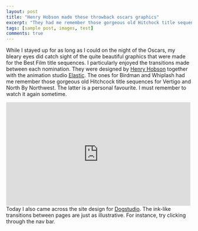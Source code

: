 ```yaml
---
layout: post
title: "Henry Hobson made these throwback oscars graphics"
excerpt: "They had me remember those gorgeous old Hitchock title sequences"
tags: [sample post, images, test]
comments: true
---
```


While I stayed up for as long as I could on the night of the Oscars, my bleary eyes did catch sight of the quite beautiful graphics that were made for the Best Film title sequences. I particularly enjoyed the transitions made between each nomination. They were designed by <a href="http://www.henryhobson.co.uk/">Henry Hobson</a> together with the animation studio <a href="http://www.elastic.tv/">Elastic</a>. The ones for Birdman and Whiplash had me remember those gorgeous old Hitchcock title sequences for Vertigo and North By Northwest. The latter is a personal favourite. I must remember to watch it again sometime.


 <iframe 
  width="500" 
  height="281" 
  src="http://player.vimeo.com/video/120316233" 
  frameborder="0" 
  allowfullscreen>
</iframe>

<br>
Today I also came across the site design for <a href="http://www.dogstudio.be/">Dogstudio</a>. The ink-like transitions between pages are just as illustrative. For instance, try clicking through the nav bar.